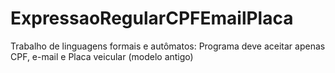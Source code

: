 # ExpressaoRegularCPFEmailPlaca
Trabalho de linguagens formais e autômatos: Programa deve aceitar apenas CPF, e-mail e Placa veicular (modelo antigo)
